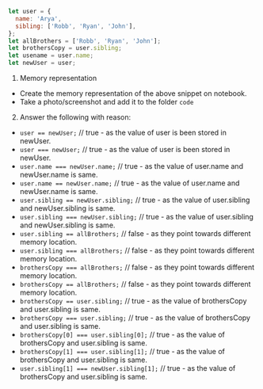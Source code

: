 ```js
let user = {
  name: 'Arya',
  sibling: ['Robb', 'Ryan', 'John'],
};
let allBrothers = ['Robb', 'Ryan', 'John'];
let brothersCopy = user.sibling;
let usename = user.name;
let newUser = user;
```

1. Memory representation

- Create the memory representation of the above snippet on notebook.
- Take a photo/screenshot and add it to the folder `code`

<!-- To add this image here use ![name](./hello.jpg) -->

2. Answer the following with reason:

- `user == newUser;` // true - as the value of user is been stored in newUser.
- `user === newUser;` // true - as the value of user is been stored in newUser.
- `user.name === newUser.name;` // true - as the value of user.name and newUser.name is same.
- `user.name == newUser.name;` // true - as the value of user.name and newUser.name is same.
- `user.sibling == newUser.sibling;` // true - as the value of user.sibling and newUser.sibling is same.
- `user.sibling === newUser.sibling;` // true - as the value of user.sibling and newUser.sibling is same.
- `user.sibling == allBrothers;` // false - as they point towards different memory location.
- `user.sibling === allBrothers;` // false - as they point towards different memory location.
- `brothersCopy === allBrothers;` // false - as they point towards different memory location.
- `brothersCopy == allBrothers;` // false - as they point towards different memory location.
- `brothersCopy == user.sibling;` // true - as the value of brothersCopy and user.sibling is same.
- `brothersCopy === user.sibling;` // true - as the value of brothersCopy and user.sibling is same.
- `brothersCopy[0] === user.sibling[0];` // true - as the value of brothersCopy and user.sibling is same.
- `brothersCopy[1] === user.sibling[1];` // true - as the value of brothersCopy and user.sibling is same.
- `user.sibling[1] === newUser.sibling[1];` // true - as the value of brothersCopy and user.sibling is same.
